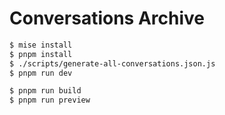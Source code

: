 # Conversations Archive

```sh
$ mise install
$ pnpm install
$ ./scripts/generate-all-conversations.json.js
$ pnpm run dev
```


```sh
$ pnpm run build
$ pnpm run preview
```
